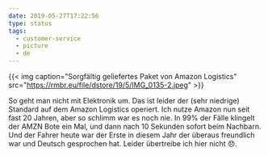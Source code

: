 ```yaml
---
date: 2019-05-27T17:22:56
type: status
tags:
  - customer-service
  - picture
  - de
---
```


{{< img caption="Sorgfältig geliefertes Paket von Amazon Logistics" src="https://rmbr.eu/file/dstore/19/5/IMG_0135-2.jpeg" >}}

So geht man nicht mit Elektronik um. Das ist leider der (sehr niedrige) Standard auf dem Amazon Logistics operiert. Ich nutze Amazon nun seit fast 20 Jahren, aber so schlimm war es noch nie. In 99% der Fälle klingelt der AMZN Bote ein Mal, und dann nach 10 Sekunden sofort beim Nachbarn. Und der Fahrer heute war der Erste in diesem Jahr der überaus freundlich war und Deutsch gesprochen hat. Leider übertreibe ich hier nicht 😞.
